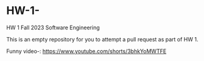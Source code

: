 # HW-1-

HW 1 Fall 2023 Software Engineering 

This is an empty repository for you to attempt a pull request as part of HW 1.

Funny video-: https://www.youtube.com/shorts/3bhkYoMWTFE
